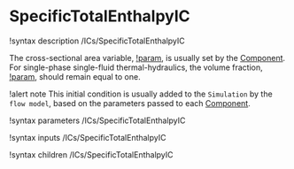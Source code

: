 # SpecificTotalEnthalpyIC

!syntax description /ICs/SpecificTotalEnthalpyIC

The cross-sectional area variable, [!param](/ICs/SpecificTotalEnthalpyIC/A),
is usually set by the [Component](syntax/Components/index.md).
For single-phase single-fluid thermal-hydraulics, the volume fraction,
[!param](/ICs/SpecificTotalEnthalpyIC/alpha), should remain
equal to one.

!alert note
This initial condition is usually added to the `Simulation` by the `flow model`, based on the parameters
passed to each [Component](syntax/Components/index.md).

!syntax parameters /ICs/SpecificTotalEnthalpyIC

!syntax inputs /ICs/SpecificTotalEnthalpyIC

!syntax children /ICs/SpecificTotalEnthalpyIC
